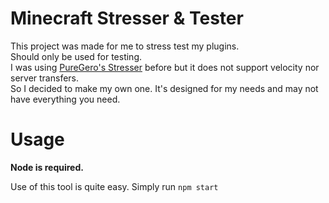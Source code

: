 # Minecraft Stresser & Tester

This project was made for me to stress test my plugins.<br>
Should only be used for testing.<br>
I was using [PureGero's Stresser](https://github.com/PureGero/minecraft-stress-test) before but it does not support velocity nor server transfers.<br>
So I decided to make my own one. It's designed for my needs and may not have everything you need.

# Usage

**Node is required.**

Use of this tool is quite easy.
Simply run `npm start`